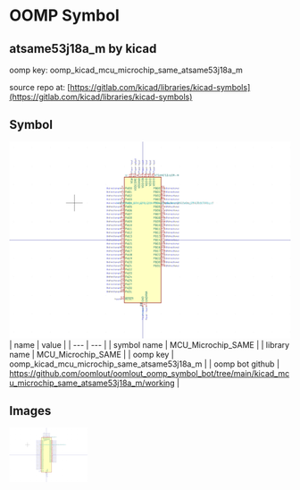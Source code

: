 # OOMP Symbol  
## atsame53j18a_m  by kicad  
  
oomp key: oomp_kicad_mcu_microchip_same_atsame53j18a_m  
  
source repo at: [https://gitlab.com/kicad/libraries/kicad-symbols](https://gitlab.com/kicad/libraries/kicad-symbols)  
## Symbol  
  
[![working.png](working_600.png)](working.png)  
| name | value | 
| --- | --- | 
| symbol name | MCU_Microchip_SAME | 
| library name | MCU_Microchip_SAME | 
| oomp key | oomp_kicad_mcu_microchip_same_atsame53j18a_m | 
| oomp bot github | https://github.com/oomlout/oomlout_oomp_symbol_bot/tree/main/kicad_mcu_microchip_same_atsame53j18a_m/working | 
## Images  
  
[![working.png](working_140.png)](working.png)  
